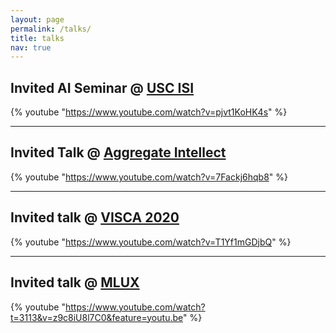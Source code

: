 ```yaml
---
layout: page
permalink: /talks/
title: talks
nav: true
---
```


## Invited AI Seminar @ [USC ISI](https://www.isi.edu/)
{% youtube "https://www.youtube.com/watch?v=pjvt1KoHK4s" %}

---

## Invited Talk @ [Aggregate Intellect](https://www.ai.science)
{% youtube "https://www.youtube.com/watch?v=7Fackj6hqb8" %}

---

## Invited talk @ [VISCA 2020](https://visca.engin.umich.edu/)
{% youtube "https://www.youtube.com/watch?v=T1Yf1mGDjbQ" %}

---

## Invited talk @ [MLUX](https://www.meetup.com/mluxmeetup/)
{% youtube "https://www.youtube.com/watch?t=3113&v=z9c8iU8l7C0&feature=youtu.be" %}
